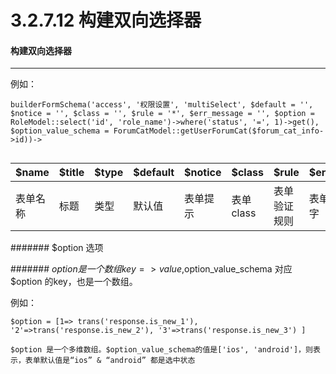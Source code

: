 3.2.7.12 构建双向选择器
===

#### 构建双向选择器
-------------------

例如：

```
builderFormSchema('access', '权限设置', 'multiSelect', $default = '',  $notice = '', $class = '', $rule = '*', $err_message = '', $option = RoleModel::select('id', 'role_name')->where('status', '=', 1)->get(), $option_value_schema = ForumCatModel::getUserForumCat($forum_cat_info->id))->
                
```

$name|$title|$type|$default|$notice|$class|$rule|$err_message|$option|$option_value_schema
------|------|----|--------|------|--------|----|------------|-------|------------
表单名称|标题|类型|默认值|表单提示|表单class|表单验证规则|表单验证提示文字|选项|选项值

####### $option 选项

####### $option 是一个数组 key => value,$option_value_schema 对应 $option 的key，也是一个数组。

例如：

```
$option = [1=> trans('response.is_new_1'), '2'=>trans('response.is_new_2'), '3'=>trans('response.is_new_3') ]

$option 是一个多维数组。$option_value_schema的值是['ios', 'android']，则表示，表单默认值是“ios” & “android” 都是选中状态
```


